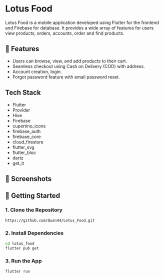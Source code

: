 # Lotus Food

Lotus Food is a  mobile application developed using Flutter for the frontend and Firebase for database. It provides a wide array of features for users view products, orders, accounts, order and find products.

## 🚀 Features

- Users can browse, view, and add products to their cart.
- Seamless checkout using Cash on Delivery (COD) with address.
- Account creation, login.
- Forgot password feature with email password reset.

## Tech Stack

- Flutter
- Provider
- Hive
- Firebase
- cupertino_icons
- firebase_auth
-  firebase_core
-  cloud_firestore
-  flutter_svg
-  flutter_bloc
-  dartz
-  get_it

## 📱 Screenshots

## 🦴 Getting Started

### 1. Clone the Repository
```bash
https://github.com/Quan44/Lotus_Food.git
```
### 2. Install Dependencies
```bash
cd lotus_food
flutter pub get
```
### 3. Run the App
```bash
flutter run
```
